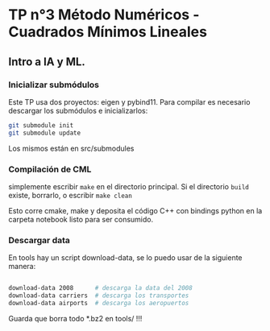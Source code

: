 # TP n°3 Método Numéricos - Cuadrados Mínimos Lineales
## Intro a IA y ML.

### Inicializar submódulos

Este TP usa dos proyectos: eigen y pybind11. Para compilar es necesario descargar los submódulos e inicializarlos:

``` bash
git submodule init
git submodule update
```

Los mismos están en src/submodules

### Compilación de CML

simplemente escribir ```make``` en el directorio principal. Si el
directorio ```build``` existe, borrarlo, o escribir ```make clean```

Esto corre cmake, make y deposita el código C++ con bindings python en
la carpeta notebook listo para ser consumido.

### Descargar data

En tools hay un script download-data, se lo puedo usar de la siguiente manera:

``` bash

download-data 2008      # descarga la data del 2008
download-data carriers  # descarga los transportes
download-data airports  # descarga los aeropuertos
```

Guarda que borra todo *.bz2 en tools/ !!!
